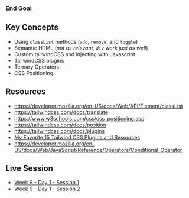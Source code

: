 ### End Goal

## Key Concepts
- Using `classList` methods (`add`, `remove`, and `toggle`)
- Semantic HTML (_not as relevant, `div` work just as well_) 
- Custom tailwindCSS and injecting with Javascript
- TailwindCSS plugins
- Ternary Operators
- CSS Positioning

## Resources
- https://developer.mozilla.org/en-US/docs/Web/API/Element/classList
- https://tailwindcss.com/docs/translate
- https://www.w3schools.com/css/css_positioning.asp
- https://tailwindcss.com/docs/position
- https://tailwindcss.com/docs/plugins
- [My Favorite 15 Tailwind CSS Plugins and Resources
  ](https://www.telerik.com/blogs/top-15-tailwind-css-plugins-resources)
- https://developer.mozilla.org/en-US/docs/Web/JavaScript/Reference/Operators/Conditional_Operator

## Live Session
- [Week 9 - Day 1 - Session 1](https://web.microsoftstream.com/video/44439467-6761-4314-9af4-be74ba0fe6ac?list=studio)
- [Week 9 - Day 1 - Session 2](https://web.microsoftstream.com/video/ae8fc44f-9c0f-472b-951d-16911c6a9c67?list=studio)
